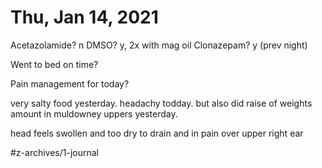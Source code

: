 # Thu, Jan 14, 2021
Acetazolamide? n
DMSO? y, 2x with mag oil
Clonazepam? y
(prev night)

Went to bed on time? 

Pain management for today? 

very salty food yesterday. headachy todday. but also did raise of weights amount in muldowney uppers yesterday. 

head feels swollen and too dry to drain and in pain over upper right ear


#z-archives/1-journal
